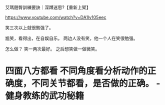 艾瑪翹臀訓練要訣｜深蹲迷思?【重新上架】

https://www.youtube.com/watch?v=DA1lv105eec  

笑三次以上就很勉强了。 

尴笑，看得出，在自娱自乐。  两边人没有笑，他一个人在笑很勉强。 

怎么做？  笑一两次最好。  之后想笑做一做微笑。   





# 四面八方都看     不同角度看分析动作的正确度，不同关节都看，是否做的正确。  -  健身教练的武功秘籍 


